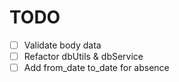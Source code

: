 # TODO

- [ ] Validate body data
- [ ] Refactor dbUtils & dbService
- [ ] Add from_date to_date for absence
